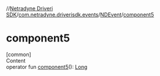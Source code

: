 //[Netradyne Driveri SDK](../../index.md)/[com.netradyne.driverisdk.events](../index.md)/[NDEvent](index.md)/[component5](component5.md)



# component5  
[common]  
Content  
operator fun [component5](component5.md)(): [Long](https://kotlinlang.org/api/latest/jvm/stdlib/kotlin/-long/index.html)  



